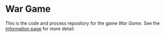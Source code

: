 # War Game

This is the code and process repository for the game *War Game*. See the [information page](info/) for more detail.

